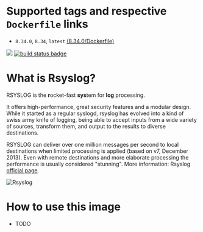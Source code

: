 # Supported tags and respective `Dockerfile` links

* `8.34.0`, `8.34`, `latest` [(8.34.0/Dockerfile)](https://github.com/manios/docker-varnish/blob/master/Dockerfile)


[![](https://images.microbadger.com/badges/image/manios/rsyslog.svg)](https://microbadger.com/images/manios/rsyslog)  [![build status badge](https://img.shields.io/travis/manios/docker-rsyslog/master.svg)](https://travis-ci.org/manios/docker-rsyslog/branches)

# What is Rsyslog?

RSYSLOG is the **r**ocket-fast **sys**tem for **log** processing.

It offers high-performance, great security features and a modular design. While it started as a regular syslogd, rsyslog has evolved into a kind of swiss army knife of logging, being able to accept inputs from a wide variety of sources, transform them, and output to the results to diverse destinations.

RSYSLOG can deliver over one million messages per second to local destinations when limited processing is applied (based on v7, December 2013). Even with remote destinations and more elaborate processing the performance is usually considered "stunning". More information: Rsyslog [official page](https://www.rsyslog.com/).

![Rsyslog](https://www.rsyslog.com/common/images/rsyslog-features-imagemap.png)

# How to use this image

* TODO